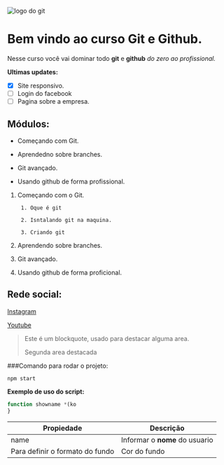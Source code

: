 ![logo do git](https://s.dicio.com.br/imagem.jpg)
# Bem vindo ao curso Git e Github.
Nesse curso você vai dominar todo **git** e **github** _do zero ao profissional._

**Ultimas updates:**

- [x] Site responsivo.
- [ ] Login do facebook
- [ ] Pagina sobre a empresa.

## Módulos:
* Começando com Git.

* Aprendedno sobre branches.

* Git avançado.

* Usando github de forma profissional.

1. Começando com o Git.
        
        1. Oque é git
        
        2. Isntalando git na maquina.

        3. Criando git
2. Aprendendo sobre branches.
4. Git avançado.
4. Usando github de forma proficional.

 ## Rede social:
 [Instagram](https://www.facebook.com/)

 [Youtube](https://www.youtube.com/channel/UCDnyAU8TzncuUnlGUlOVrVA)

 > Este é um blockquote, usado para destacar alguma area.
 >
 > Segunda area destacada


###Comando para rodar o projeto:

```
npm start
```

**Exemplo de uso do script:**
````js
function showname *(ko
}
````
Propiedade | Descrição
-----------|---------
name | Informar o **nome** do usuario
| Para definir o formato do fundo | Cor do fundo | Função chamado  clicar no botão
